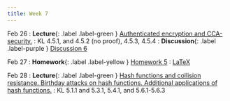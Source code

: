 ```yaml
---
title: Week 7
---
```


Feb 26
: **Lecture**{: .label .label-green } [Authenticated encryption and CCA-security.](/assets/lecture_slides/lec10.pdf)
    : KL 4.5.1, and 4.5.2 (no proof), 4.5.3, 4.5.4
: **Discussion**{: .label .label-purple } [Discussion 6](/assets/discussion/disc6.pdf)

Feb 27
: **Homework**{: .label .label-yellow } [Homework 5](/assets/homework/hw5.pdf)
    : [LaTeX](/assets/homework/hw5.tex)

Feb 28
: **Lecture**{: .label .label-green } [Hash functions and collision resistance. Birthday attacks on hash functions. Additional applications of hash functions.](/assets/lecture_slides/lec11.pdf)
    : KL 5.1.1 and 5.3.1, 5.4.1, and 5.6.1-5.6.3
